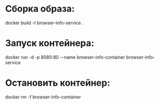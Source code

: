 # Сборка образа: 
docker build -t browser-info-service .

# Запуск контейнера: 
docker run -d -p 8080:80 --name browser-info-container browser-info-service

# Остановить контейнер: 
docker rm -f browser-info-container

